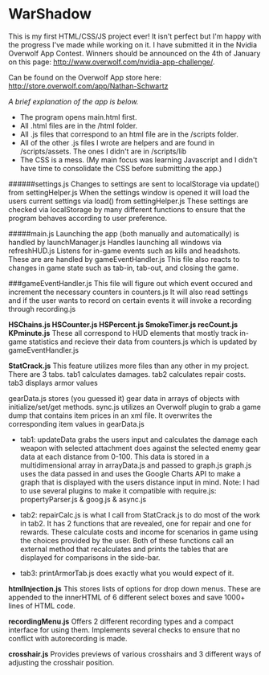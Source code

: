 # WarShadow

This is my first HTML/CSS/JS project ever! It isn't perfect but I'm happy with the progress I've made while working on it.
I have submitted it in the Nvidia Overwolf App Contest. Winners should be announced on the 4th of January on this page: http://www.overwolf.com/nvidia-app-challenge/.

Can be found on the Overwolf App store here: http://store.overwolf.com/app/Nathan-Schwartz






*A brief explanation of the app is below.*

* The program opens main.html first.
* All .html files are in the /html folder.
* All .js files that correspond to an html file are in the /scripts folder.
* All of the other .js files I wrote are helpers and are found in /scripts/assets. The ones I didn't are in /scripts/lib
* The CSS is a mess. (My main focus was learning Javascript and I didn't have time to consolidate the CSS before submitting the app.)


######settings.js
Changes to settings are sent to localStorage via update() from settingHelper.js
When the settings window is opened it will load the users current settings via load() from settingHelper.js
These settings are checked via localStorage by many different functions to ensure that the program behaves according to user preference.

#####main.js
Launching the app (both manually and automatically) is handled by launchManager.js
Handles launching all windows via refreshHUD.js
Listens for in-game events such as kills and headshots.  These are are handled by gameEventHandler.js
This file also reacts to changes in game state such as tab-in, tab-out, and closing the game. 

###gameEventHandler.js 
This file will figure out which event occured and increment the necessary counters in counters.js
It will also read settings and if the user wants to record on certain events it will invoke a recording through recording.js

**HSChains.js  HSCounter.js  HSPercent.js  SmokeTimer.js  recCount.js  KPminute.js** 
These all correspond to HUD elements that mostly track in-game statistics and recieve their data from counters.js which is updated by gameEventHandler.js 

**StatCrack.js** 
This feature utilizes more files than any other in my project. 
<nutshell> There are 3 tabs. tab1 calculates damages. tab2 calculates repair costs. tab3 displays armor values </nutshell>

gearData.js stores (you guessed it) gear data in arrays of objects with initialize/set/get methods.
sync.js utilizes an Overwolf plugin to grab a game dump that contains item prices in an xml file. It overwrites the corresponding item values in gearData.js

* tab1:
updateData grabs the users input and calculates the damage each weapon with selected attachment does against the selected enemy gear data at each distance from 0-100.
This data is stored in a multidimensional array in arrayData.js and passed to graph.js
graph.js uses the data passed in and uses the Google Charts API to make a graph that is displayed with the users distance input in mind.
Note: I had to use several plugins to make it compatible with require.js: propertyParser.js & goog.js & async.js

* tab2:
repairCalc.js is what I call from StatCrack.js to do most of the work in tab2. It has 2 functions that are revealed, one for repair and one for rewards.
These calculate costs and income for scenarios in game using the choices provided by the user. Both of these functions call an external method that 
recalculates and prints the tables that are displayed for comparisons in the side-bar.

* tab3:
printArmorTab.js does exactly what you would expect of it.

**htmlInjection.js** 
This stores lists of options for drop down menus. These are appended to the innerHTML of 6 different select boxes and save 1000+ lines of HTML code.

**recordingMenu.js** 
Offers 2 different recording types and a compact interface for using them. Implements several checks to ensure that no conflict with autorecording is made.

**crosshair.js** 
Provides previews of various crosshairs and 3 different ways of adjusting the crosshair position.



